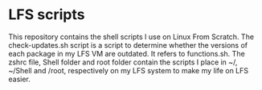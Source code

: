 # LFS scripts
This repository contains the shell scripts I use on Linux From Scratch. The check-updates.sh script is a script to determine whether the versions of each package in my LFS VM are outdated. It refers to functions.sh. The zshrc file, Shell folder and root folder contain the scripts I place in ~/, ~/Shell and /root, respectively on my LFS system to make my life on LFS easier. 
